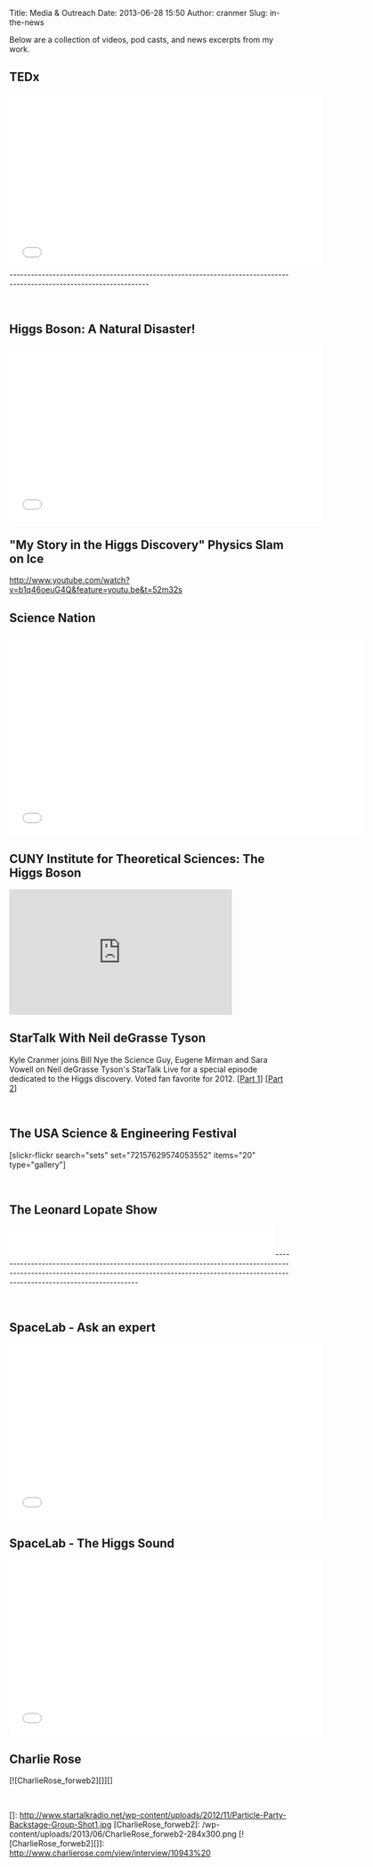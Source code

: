 Title: Media & Outreach
Date: 2013-06-28 15:50
Author: cranmer
Slug: in-the-news

Below are a collection of videos, pod casts, and news excerpts from my
work.

**TEDx**
--------

  
<iframe src="//www.youtube.com/embed/Pv_DtHuj5Ds" height="315" width="560" allowfullscreen frameborder="0"></iframe>
---------------------------------------------------------------------------------------------------------------------

 

Higgs Boson: A Natural Disaster!
--------------------------------

<iframe width="560" height="315" src="//www.youtube.com/embed/2KJc8w7BonM" frameborder="0" allowfullscreen></iframe>

"My Story in the Higgs Discovery" Physics Slam on Ice
-----------------------------------------------------

http://www.youtube.com/watch?v=b1q46oeuG4Q&feature=youtu.be&t=52m32s  

<!--<iframe width="550" height="309" src="http://www.youtube.com/embed/b1q46oeuG4Q?start=3158;feature=oembed" frameborder="0" allowfullscreen></iframe>-->  
<!-- http://www.youtube.com/watch?v=b1q46oeuG4Q#t=3158-->  

<!--http://www.youtube.com/watch?feature=player_embedded&v=b1q46oeuG4Q#t=3158-->

Science Nation
--------------

<iframe src="//www.youtube.com/embed/d5df1NVkYuQ" width="640" height="360" allowfullscreen frameborder="0"></iframe>

CUNY Institute for Theoretical Sciences: The Higgs Boson
--------------------------------------------------------

<iframe src="http://fora.tv/embed?id=17114&amp;type=c" width="400" height="225" frameborder="0" scrolling="no" webkitallowfullscreen allowfullscreen></iframe>

StarTalk With Neil deGrasse Tyson
---------------------------------

Kyle Cranmer joins Bill Nye the Science Guy, Eugene Mirman and Sara
Vowell on Neil deGrasse Tyson's StarTalk Live for a special episode
dedicated to the Higgs discovery. Voted fan favorite for 2012. [[Part
1][]] [[Part 2][]]

   

The USA Science & Engineering Festival
--------------------------------------

[slickr-flickr search="sets" set="72157629574053552" items="20"
type="gallery"]

 

The Leonard Lopate Show
-----------------------

<iframe src="//www.wnyc.org/widgets/ondemand_player/#file=http%3A%2F%2Fwww.wnyc.org%2Faudio%2Fxspf%2F224065%2F;containerClass=wnyc" height="54" width="474" frameborder="0" scrolling="no"></iframe>
----------------------------------------------------------------------------------------------------------------------------------------------------------------------------------------------------

 

SpaceLab - Ask an expert
------------------------

<iframe src="//www.youtube.com/embed/DpuVrTWulv0" height="315" width="560" allowfullscreen frameborder="0"></iframe>

SpaceLab - The Higgs Sound
--------------------------

<iframe src="//www.youtube.com/embed/EwYmtFcg4Wk" height="315" width="560" allowfullscreen frameborder="0"></iframe>

Charlie Rose
------------

[![CharlieRose\_forweb2][]][]

 

  [Part 1]: http://www.startalkradio.net/show/startalk-live-the-particle-party-part-1/
  [Part 2]: http://www.startalkradio.net/show/startalk-live-the-particle-party-part-2/
  []: http://www.startalkradio.net/wp-content/uploads/2012/11/Particle-Party-Backstage-Group-Shot1.jpg
  [CharlieRose\_forweb2]: /wp-content/uploads/2013/06/CharlieRose_forweb2-284x300.png
  [![CharlieRose\_forweb2][]]: http://www.charlierose.com/view/interview/10943%20
